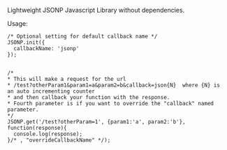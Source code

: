 Lightweight JSONP Javascript Library without dependencies.

Usage:

    /* Optional setting for default callback name */
    JSONP.init({
      callbackName: 'jsonp'
    });


    /*
    * This will make a request for the url
    * /test?otherParam1&param1=a&param2=b&callback=json{N}  where {N} is an auto incrementing counter
    * and then callback your function with the response.
    * Fourth parameter is if you want to override the "callback" named parameter.
    */
    JSONP.get('/test?otherParam=1', {param1:'a', param2:'b'}, function(response){
      console.log(response);
    }/* , "overrideCallbackName" */);
